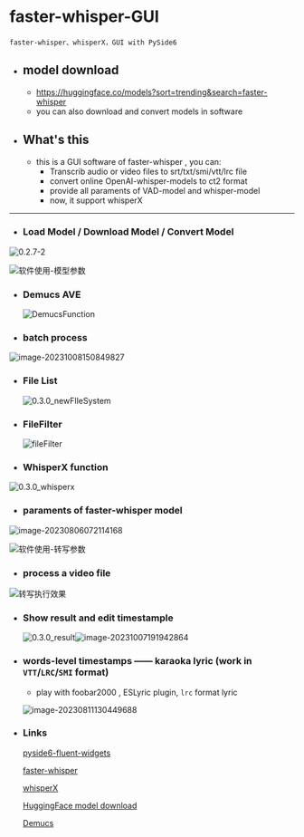# faster-whisper-GUI

    faster-whisper、whisperX，GUI with PySide6

- ## model download

  - https://huggingface.co/models?sort=trending&search=faster-whisper
  - you can also download and convert models in software
- ## What's this

  - this is a GUI software of faster-whisper , you can:
    - Transcrib audio or video files to srt/txt/smi/vtt/lrc file
    - convert online OpenAI-whisper-models to ct2 format
    - provide all paraments of VAD-model and whisper-model
    - now, it support whisperX

---

- ### Load Model / Download Model / Convert Model

![0.2.7-2](./README.assets/0.2.7-2.png)

![软件使用-模型参数](./README.assets/软件使用-模型参数.png)

- ### Demucs AVE

  ![DemucsFunction](./README.assets/DemucsFunction.png)
- ### batch process

![image-20231008150849827](./README.assets/image-20231008150849827.png)

- ### File List

  ![0.3.0_newFIleSystem](./README.assets/0.3.0_newFIleSystem.png)
- ### FileFilter

  ![fileFilter](./README.assets/fileFilter.png)
- ### WhisperX function

![0.3.0_whisperx](./README.assets/0.3.0_whisperx.png)

- ### paraments of faster-whisper model

![image-20230806072114168](./README.assets/image-20230806072114168.png)

![软件使用-转写参数](./README.assets/软件使用-转写参数.png)

- ### process a video file

![转写执行效果](./README.assets/转写执行效果.png)

- ### Show result and edit timestample

  ![0.3.0_result](./README.assets/0.3.0_result.png)![image-20231007191942864](./README.assets/image-20231007191942864.png)
- ### words-level timestamps —— karaoka lyric (work in `VTT`/`LRC`/`SMI` format)


  - play with foobar2000 , ESLyric plugin, `lrc` format lyric

  ![image-20230811130449688](./README.assets/image-20230811130449688.png)
- ### Links

  [pyside6-fluent-widgets](https://github.com/zhiyiYo/PyQt-Fluent-Widgets)

  [faster-whisper](https://github.com/guillaumekln/faster-whisper)

  [whisperX](https://github.com/m-bain/whisperX)

  [HuggingFace model download](https://huggingface.co/models)
  
  [Demucs](https://github.com/facebookresearch/demucs)
  
  
